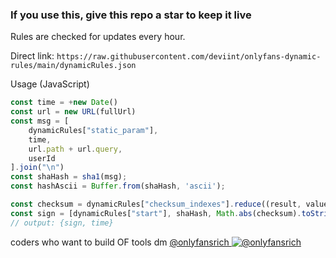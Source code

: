 ### If you use this, give this repo a star to keep it live

Rules are checked for updates every hour.

Direct link: `https://raw.githubusercontent.com/deviint/onlyfans-dynamic-rules/main/dynamicRules.json`

Usage (JavaScript)
```javascript
const time = +new Date()
const url = new URL(fullUrl)
const msg = [
    dynamicRules["static_param"],
    time,
    url.path + url.query,
    userId
].join("\n")
const shaHash = sha1(msg);
const hashAscii = Buffer.from(shaHash, 'ascii');

const checksum = dynamicRules["checksum_indexes"].reduce((result, value) => result + hashAscii[value], 0) + dynamicRules["checksum_constant"];
const sign = [dynamicRules["start"], shaHash, Math.abs(checksum).toString(16), dynamicRules["end"]].join(":")
// output: {sign, time}
```


coders who want to build OF tools dm [@onlyfansrich ![@onlyfansrich](https://img.icons8.com/color/18/twitter--v1.png)](http://twitter.com/onlyfansrich)
